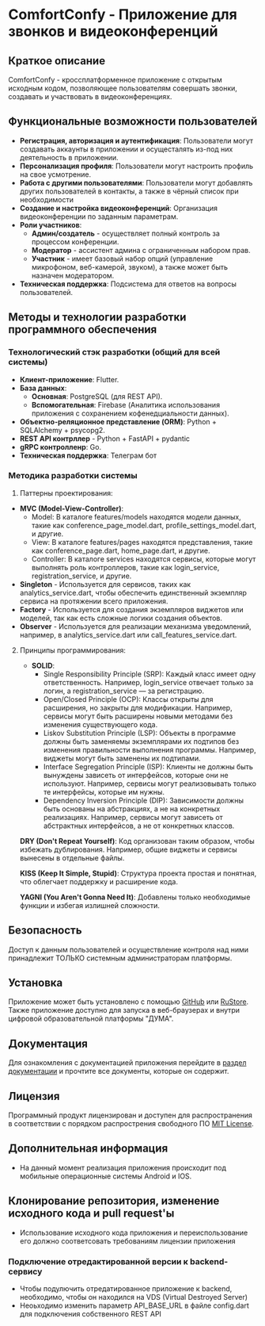 # ComfortConfy - Приложение для звонков и видеоконференций

## Краткое описание

ComfortConfy - кроссплатформенное приложение с открытым исходным кодом, позволяющее пользователям совершать звонки, создавать и участвовать в видеоконференциях.

## Функциональные возможности пользователей

- **Регистрация, авторизация и аутентификация**: Пользователи могут создавать аккаунты в приложении и осущесталять из-под них деятельность в приложении.
- **Персонализация профиля**: Пользователи могут настроить профиль на свое усмотрение.
- **Работа с другими пользователями**: Пользователи могут добавлять других пользователей в контакты, а также в чёрный список при необходимости
- **Создание и настройка видеоконференций**: Организация видеоконференции по заданным параметрам.
- **Роли участников**:
  - **Админ/создатель** - осуществляет полный контроль за процессом конференции.
  - **Модератор** - ассистент админа с ограниченным набором прав.
  - **Участник** - имеет базовый набор опций (управление микрофоном, веб-камерой, звуком), а также может быть назначен модератором.
- **Техническая поддержка**: Подсистема для ответов на вопросы пользователей.

## Методы и технологии разработки программного обеспечения

### Технологический стэк разработки (общий для всей системы)

- **Клиент-приложение**: Flutter.
- **База данных**:
  - **Основная**: PostgreSQL (для REST API).
  - **Вспомогательная**: Firebase (Аналитика использования приложения с сохранением кофенедциальности данных).
- **Объектно-реляционное представление (ORM)**: Python + SQLAlchemy + psycopg2.
- **REST API контрллер** - Python + FastAPI + pydantic
- **gRPC контролленр**: Go.
- **Техническая поддержка**: Телеграм бот 

### Методика разработки системы
1. Паттерны проектирования:
- **MVC (Model-View-Controller)**:
  - Model: В каталоге features/models находятся модели данных, такие как conference_page_model.dart, profile_settings_model.dart, и другие.
  - View: В каталоге features/pages находятся представления, такие как conference_page.dart, home_page.dart, и другие.
  - Controller: В каталоге services находятся сервисы, которые могут выполнять роль контроллеров, такие как login_service, registration_service, и другие.
- **Singleton** - Используется для сервисов, таких как analytics_service.dart, чтобы обеспечить единственный экземпляр сервиса на протяжении всего приложения.
- **Factory** - Используется для создания экземпляров виджетов или моделей, так как есть сложные логики создания объектов. 
- **Observer** - Используется для реализации механизма уведомлений, например, в analytics_service.dart или call_features_service.dart. 

2. Принципы программирования:
    - **SOLID**:
        - Single Responsibility Principle (SRP): Каждый класс имеет одну ответственность. Например, login_service отвечает только за логин, а registration_service — за регистрацию.
        - Open/Closed Principle (OCP): Классы открыты для расширения, но закрыты для модификации. Например, сервисы могут быть расширены новыми методами без изменения существующего кода.
        - Liskov Substitution Principle (LSP): Объекты в программе должны быть заменяемы экземплярами их подтипов без изменения правильности выполнения программы. Например, виджеты могут быть заменены их подтипами.
        - Interface Segregation Principle (ISP): Клиенты не должны быть вынуждены зависеть от интерфейсов, которые они не используют. Например, сервисы могут реализовывать только те интерфейсы, которые им нужны.
        - Dependency Inversion Principle (DIP): Зависимости должны быть основаны на абстракциях, а не на конкретных реализациях. Например, сервисы могут зависеть от абстрактных интерфейсов, а не от конкретных классов.

    **DRY (Don't Repeat Yourself)**:
        Код организован таким образом, чтобы избежать дублирования. Например, общие виджеты и сервисы вынесены в отдельные файлы.

    **KISS (Keep It Simple, Stupid)**:
        Структура проекта простая и понятная, что облегчает поддержку и расширение кода.

    **YAGNI (You Aren't Gonna Need It)**:
        Добавлены только необходимые функции и избегая излишней сложности.

## Безопасность

Доступ к данным пользователей и осуществление контроля над ними принадлежит ТОЛЬКО системным администраторам платформы.

## Установка

Приложение может быть установлено с помощью [GitHub](https://github.com) или [RuStore](https://rustore.ru). Также приложение доступно для запуска в веб-браузерах и внутри цифровой образовательной платформы "ДУМА".

## Документация

Для ознакомления с документацией приложения перейдите в [раздел документации](/docs) и прочтите все документы, которые он содержит.

## Лицензия

Программный продукт лицензирован и доступен для распространения в соответствии с порядком распрострения свободного ПО [MIT License](MIT_LICENSE).

## Дополнительная информация
- На данный момент реализация приложения происходит под мобильные операционные системы Android и IOS.

## Клонирование репозитория, изменение исходного кода и pull request'ы
- Использование исходного кода приложения и переиспользование его должно соответсовать требованиям лицензии приложения

### Подключение отредактированной версии к backend-сервису

- Чтобы подулючить отредатированное приложение к backend, необходимо, чтобы он находился на VDS (Virtual Destroyed Server)
- Неоьходимо изменить параметр API_BASE_URL в файле config.dart для подключения собственного REST API